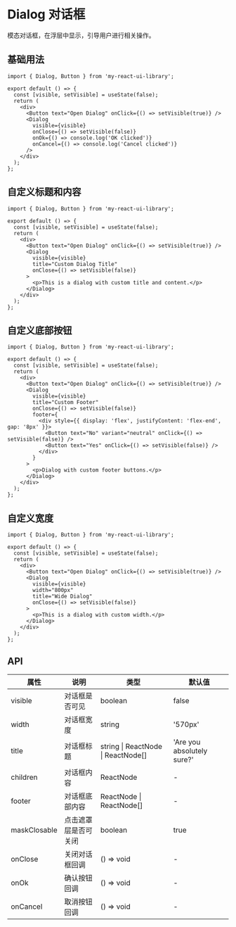 # Dialog 对话框

模态对话框，在浮层中显示，引导用户进行相关操作。

## 基础用法

```tsx
import { Dialog, Button } from 'my-react-ui-library';

export default () => {
  const [visible, setVisible] = useState(false);
  return (
    <div>
      <Button text="Open Dialog" onClick={() => setVisible(true)} />
      <Dialog
        visible={visible}
        onClose={() => setVisible(false)}
        onOk={() => console.log('OK clicked')}
        onCancel={() => console.log('Cancel clicked')}
      />
    </div>
  );
};
```

## 自定义标题和内容

```tsx
import { Dialog, Button } from 'my-react-ui-library';

export default () => {
  const [visible, setVisible] = useState(false);
  return (
    <div>
      <Button text="Open Dialog" onClick={() => setVisible(true)} />
      <Dialog
        visible={visible}
        title="Custom Dialog Title"
        onClose={() => setVisible(false)}
      >
        <p>This is a dialog with custom title and content.</p>
      </Dialog>
    </div>
  );
};
```

## 自定义底部按钮

```tsx
import { Dialog, Button } from 'my-react-ui-library';

export default () => {
  const [visible, setVisible] = useState(false);
  return (
    <div>
      <Button text="Open Dialog" onClick={() => setVisible(true)} />
      <Dialog
        visible={visible}
        title="Custom Footer"
        onClose={() => setVisible(false)}
        footer={
          <div style={{ display: 'flex', justifyContent: 'flex-end', gap: '8px' }}>
            <Button text="No" variant="neutral" onClick={() => setVisible(false)} />
            <Button text="Yes" onClick={() => setVisible(false)} />
          </div>
        }
      >
        <p>Dialog with custom footer buttons.</p>
      </Dialog>
    </div>
  );
};
```

## 自定义宽度

```tsx
import { Dialog, Button } from 'my-react-ui-library';

export default () => {
  const [visible, setVisible] = useState(false);
  return (
    <div>
      <Button text="Open Dialog" onClick={() => setVisible(true)} />
      <Dialog
        visible={visible}
        width="800px"
        title="Wide Dialog"
        onClose={() => setVisible(false)}
      >
        <p>This is a dialog with custom width.</p>
      </Dialog>
    </div>
  );
};
```

## API

| 属性         | 说明                 | 类型                              | 默认值                  |
| ------------ | -------------------- | --------------------------------- | ---------------------- |
| visible      | 对话框是否可见       | boolean                           | false                  |
| width        | 对话框宽度           | string                            | '570px'                |
| title        | 对话框标题           | string \| ReactNode \| ReactNode[] | 'Are you absolutely sure?' |
| children     | 对话框内容           | ReactNode                         | -                      |
| footer       | 对话框底部内容       | ReactNode \| ReactNode[]          | -                      |
| maskClosable | 点击遮罩层是否可关闭 | boolean                           | true                   |
| onClose      | 关闭对话框回调       | () => void                        | -                      |
| onOk         | 确认按钮回调         | () => void                        | -                      |
| onCancel     | 取消按钮回调         | () => void                        | -                      |